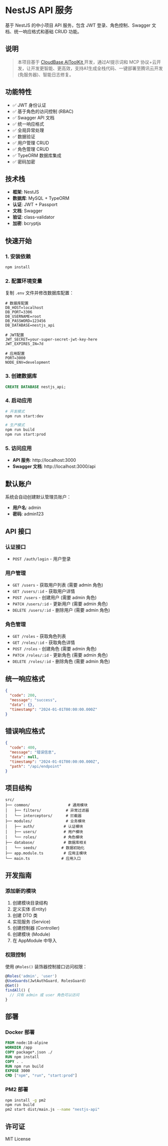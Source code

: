 # NestJS API 服务

基于 NestJS 的中小项目 API 服务，包含 JWT 登录、角色控制、Swagger 文档、统一响应格式和基础 CRUD 功能。

## 说明

>本项目基于 [CloudBase AlToolKit ](https://docs.cloudbase.net/cli-v1/ai/introduce.html)开发，通过A!提示词和 MCP 协议+云开发，让开发更智能、更高效，支持A1生成全栈代码、一键部署至腾讯云开发(免服务器)、智能日志修复。

## 功能特性

- ✅ JWT 身份认证
- ✅ 基于角色的访问控制 (RBAC)
- ✅ Swagger API 文档
- ✅ 统一响应格式
- ✅ 全局异常处理
- ✅ 数据验证
- ✅ 用户管理 CRUD
- ✅ 角色管理 CRUD
- ✅ TypeORM 数据库集成
- ✅ 密码加密

## 技术栈

- **框架**: NestJS
- **数据库**: MySQL + TypeORM
- **认证**: JWT + Passport
- **文档**: Swagger
- **验证**: class-validator
- **加密**: bcryptjs

## 快速开始

### 1. 安装依赖

```bash
npm install
```

### 2. 配置环境变量

复制 `.env` 文件并修改数据库配置：

```env
# 数据库配置
DB_HOST=localhost
DB_PORT=3306
DB_USERNAME=root
DB_PASSWORD=123456
DB_DATABASE=nestjs_api

# JWT配置
JWT_SECRET=your-super-secret-jwt-key-here
JWT_EXPIRES_IN=7d

# 应用配置
PORT=3000
NODE_ENV=development
```

### 3. 创建数据库

```sql
CREATE DATABASE nestjs_api;
```

### 4. 启动应用

```bash
# 开发模式
npm run start:dev

# 生产模式
npm run build
npm run start:prod
```

### 5. 访问应用

- **API 服务**: http://localhost:3000
- **Swagger 文档**: http://localhost:3000/api

## 默认账户

系统会自动创建默认管理员账户：

- **用户名**: admin
- **密码**: admin123

## API 接口

### 认证接口

- `POST /auth/login` - 用户登录

### 用户管理

- `GET /users` - 获取用户列表 (需要 admin 角色)
- `GET /users/:id` - 获取用户详情
- `POST /users` - 创建用户 (需要 admin 角色)
- `PATCH /users/:id` - 更新用户 (需要 admin 角色)
- `DELETE /users/:id` - 删除用户 (需要 admin 角色)

### 角色管理

- `GET /roles` - 获取角色列表
- `GET /roles/:id` - 获取角色详情
- `POST /roles` - 创建角色 (需要 admin 角色)
- `PATCH /roles/:id` - 更新角色 (需要 admin 角色)
- `DELETE /roles/:id` - 删除角色 (需要 admin 角色)

## 统一响应格式

```json
{
  "code": 200,
  "message": "success",
  "data": {},
  "timestamp": "2024-01-01T00:00:00.000Z"
}
```

## 错误响应格式

```json
{
  "code": 400,
  "message": "错误信息",
  "data": null,
  "timestamp": "2024-01-01T00:00:00.000Z",
  "path": "/api/endpoint"
}
```

## 项目结构

```
src/
├── common/                 # 通用模块
│   ├── filters/           # 异常过滤器
│   └── interceptors/      # 拦截器
├── modules/               # 业务模块
│   ├── auth/             # 认证模块
│   ├── users/            # 用户模块
│   └── roles/            # 角色模块
├── database/             # 数据库相关
│   └── seeds/           # 数据初始化
├── app.module.ts         # 应用主模块
└── main.ts              # 应用入口
```

## 开发指南

### 添加新的模块

1. 创建模块目录结构
2. 定义实体 (Entity)
3. 创建 DTO 类
4. 实现服务 (Service)
5. 创建控制器 (Controller)
6. 创建模块 (Module)
7. 在 AppModule 中导入

### 权限控制

使用 `@Roles()` 装饰器控制接口访问权限：

```typescript
@Roles('admin', 'user')
@UseGuards(JwtAuthGuard, RolesGuard)
@Get()
findAll() {
  // 只有 admin 或 user 角色可以访问
}
```

## 部署

### Docker 部署

```dockerfile
FROM node:18-alpine
WORKDIR /app
COPY package*.json ./
RUN npm install
COPY . .
RUN npm run build
EXPOSE 3000
CMD ["npm", "run", "start:prod"]
```

### PM2 部署

```bash
npm install -g pm2
npm run build
pm2 start dist/main.js --name "nestjs-api"
```

## 许可证

MIT License